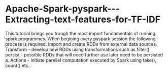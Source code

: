 # Apache-Spark-pyspark---Extracting-text-features-for-TF-IDF
This tutorial brings you trough the most import fundamentals of running spark programmes. When begining every pyspark session the following process is required:      Import and create RDDs from external data sources.      Transform - develop new RDDs using transformations such as filter().      persist - possible RDDs that will need further use later need to be persisted a.      Actions - Initiate parellel computation executed by Spark using take(), count() etc..

